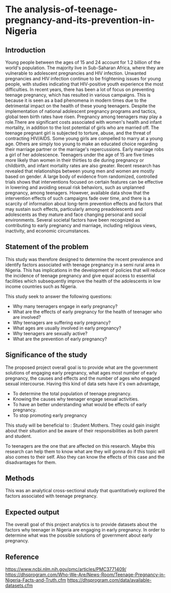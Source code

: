 # The analysis-of-teenage-pregnancy-and-its-prevention-in-Nigeria
## Introduction
Young people between the ages of 15 and 24 account for 1.2 billion of the world's population. The majority live in Sub-Saharan Africa, where they are vulnerable to adolescent pregnancies and HIV infection. Unwanted pregnancies and HIV infection continue to be frightening issues for young people, with studies indicating that HIV-positive youth experience the most difficulties. In recent years, there has been a lot of focus on preventing teenage pregnancy, which has resulted in various campaigns. This is because it is seen as a bad phenomena in modern times due to the detrimental impact on the health of these young teenagers. Despite the implementation of national adolescent pregnancy programs and tactics, global teen birth rates have risen.
Pregnancy among teenagers may play a role.There are significant costs associated with women's health and infant mortality, in addition to the lost potential of girls who are married off. The teenage pregnant girl is subjected to torture, abuse, and the threat of contracting HIV/AIDS. Some young girls are compelled to marry at a young age. Others are simply too young to make an educated choice regarding their marriage partner or the marriage's repercussions. Early marriage robs a girl of her adolescence. Teenagers under the age of 15 are five times more likely than women in their thirties to die during pregnancy or childbirth, and infant mortality rates are also greater. Recent research has revealed that relationships between young men and women are mostly based on gender.
A large body of evidence from randomized, controlled trials shows that interventions focused on certain features can be effective in lowering and avoiding sexual risk behaviors, such as unplanned pregnancy, among teenagers. However, available data show that the intervention effects of such campaigns fade over time, and there is a scarcity of information about long-term prevention effects and factors that may sustain such effects, particularly among preadolescents and adolescents as they mature and face changing personal and social environments. Several societal factors have been recognized as contributing to early pregnancy and marriage, including religious views, inactivity, and economic circumstances.
## Statement of the problem

This study was therefore designed to determine the recent prevalence and identify factors associated with teenage pregnancy in a semi rural area in Nigeria. This has implications in the development of policies that will reduce the incidence of teenage pregnancy and give equal access to essential facilities which subsequently improve the health of the adolescents in low income countries such as Nigeria.


This   study seek to answer the following questions:

- Why many teenagers engage in early pregnancy?
- What are the effects of early pregnancy for the health of teenager who are involved?
- Why teenagers are suffering early pregnancy?
- What ages are usually involved in early pregnancy?
- Why teenagers are sexually active?
- What are the prevention of early pregnancy?
## Significance of the study
The proposed project overall goal is to provide  what are the government solutions of engaging early pregnancy,  what ages most number of early pregnancy, the causes and effects and the number of ages who engaged sexual intercourse. 
Having this kind of data sets have it's own advantage,

- To determine the total population of teenage pregnancy.
- Knowing the causes why teenager engage sexual activities.
- To have an better understanding what would be effects of early pregnancy.
- To stop promoting early pregnancy

This study will be beneficial to : 
Student Mothers. They could gain insight about their situation and be aware of their responsibilities as both parent and student.

To teenagers are the one that are affected on this research. Maybe this research can help them to know what are they will gonna do if this topic will also comes to their self. Also they can know the effects of this case and the disadvantages for them. 
## Methods
This was an analytical cross-sectional study that quantitatively explored the factors associated with teenage pregnancy.
## Expected output
The overall goal of this project analytics is to provide datasets about the factors why teenager in Nigeria are engaging in early pregnancy. In order to determine what was the possible solutions of government about early pregnancy. 
## Reference
https://www.ncbi.nlm.nih.gov/pmc/articles/PMC3771409/
https://dhsprogram.com/Who-We-Are/News-Room/Teenage-Pregnancy-in-Nigeria-Facts-and-Truth.cfm
https://dhsprogram.com/data/available-datasets.cfm


